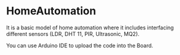 # HomeAutomation

It is a basic model of home automation where it includes interfacing different sensors (LDR, DHT 11, PIR, Ultrasonic, MQ2).

You can use Arduino IDE to upload the code into the Board.
